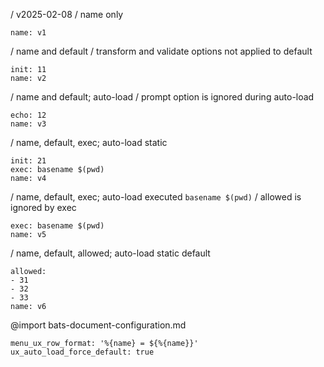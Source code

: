/ v2025-02-08
/ name only
```ux
name: v1
```
/ name and default
/ transform and validate options not applied to default
```ux
init: 11
name: v2
```
/ name and default; auto-load
/ prompt option is ignored during auto-load
```ux :[document_ux_v3]
echo: 12
name: v3
```
/ name, default, exec; auto-load static
```ux :[document_ux_v4]
init: 21
exec: basename $(pwd)
name: v4
```
/ name, default, exec; auto-load executed `basename $(pwd)`
/ allowed is ignored by exec
```ux :[document_ux_v5]
exec: basename $(pwd)
name: v5
```
/ name, default, allowed; auto-load static default
```ux :[document_ux_v6]
allowed:
- 31
- 32
- 33
name: v6
```
@import bats-document-configuration.md
```opts :(document_opts)
menu_ux_row_format: '%{name} = ${%{name}}'
ux_auto_load_force_default: true
```